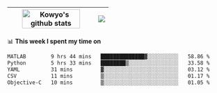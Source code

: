| <a href="https://github.com/anuraghazra/github-readme-stats"><img width="85%" src="https://github-readme-stats.vercel.app/api?username=kowyo&show_icons=true&hide_border=true&theme=transparent" alt="Kowyo's github stats" /></a> | <a href="https://github.com/anuraghazra/github-readme-stats"><img align="center" src="https://github-readme-stats.vercel.app/api/top-langs/?username=kowyo&exclude_repo=Engineering-Competition-Robot,mobile-robot&hide=c,assembly,shaderlab,hlsl,mathematica,cmake&layout=compact&hide_border=true&theme=transparent" /></a> |
| ------------- | ------------- |

📊 **This week I spent my time on**
<!--START_SECTION:waka-->

```txt
MATLAB        9 hrs 44 mins   ██████████████▓░░░░░░░░░░   58.86 %
Python        5 hrs 33 mins   ████████▒░░░░░░░░░░░░░░░░   33.58 %
YAML          31 mins         ▓░░░░░░░░░░░░░░░░░░░░░░░░   03.12 %
CSV           11 mins         ▒░░░░░░░░░░░░░░░░░░░░░░░░   01.17 %
Objective-C   10 mins         ▒░░░░░░░░░░░░░░░░░░░░░░░░   01.05 %
```

<!--END_SECTION:waka-->
